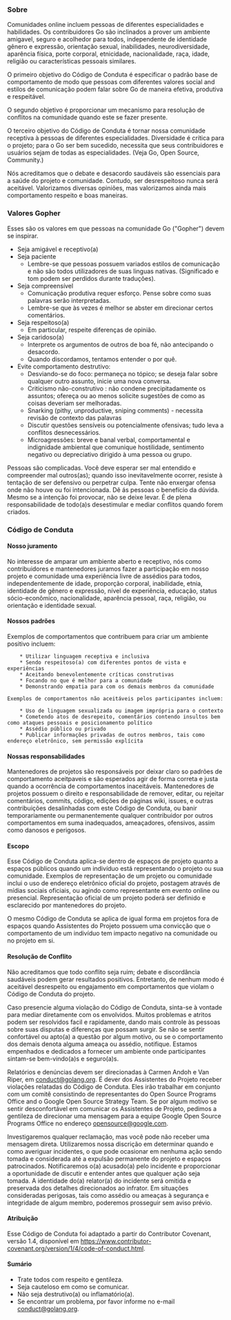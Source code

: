 ### Sobre
Comunidades online incluem pessoas de diferentes especialidades e habilidades. Os contribuidores Go são inclinados a prover um ambiente amigavel, 
seguro e acolhedor para todos, independente de identidade gênero e expressão, orientação sexual, inabilidades, neurodiversidade, aparência física,
porte corporal, etnicidade, nacionalidade, raça, idade, religião ou características pessoais similares.

O primeiro objetivo do Código de Conduta é especificar o padrão base de comportamento de modo que pessoas com diferentes valores social and estilos
de comunicação podem falar sobre Go de maneira efetiva, produtiva e respeitável.

O segundo objetivo é proporcionar um mecanismo para resolução de conflitos na comunidade quando este se fazer presente.

O terceiro objetivo do Código de Conduta é tornar nossa comunidade receptiva à pessoas de diferentes especialidades. Diversidade é crítica para o projeto; 
para o Go ser bem sucedido, necessita que seus contribuidores e usuários sejam de todas as especialidades. (Veja Go, Open Source, Community.)

Nós acreditamos que o debate e desacordo saudáveis são essenciais para a saúde do projeto e comunidade. Contudo, ser desrespeitoso nunca será aceitável. Valorizamos diversas opiniões,
mas valorizamos ainda mais comportamento respeito e boas maneiras.

### Valores Gopher

Esses são os valores em que pessoas na comunidade Go ("Gopher") devem se inspirar.

* Seja amigável e receptivo(a)
* Seja paciente
   * Lembre-se que pessoas possuem variados estilos de comunicação e não são todos utilizadores de suas linguas nativas. (Significado e tom podem ser perdidos      durante traduções).
* Seja compreensível
   * Comunicação produtiva requer esforço. Pense sobre como suas palavras serão interpretadas.
   * Lembre-se que às vezes é melhor se abster em direcionar certos comentários.
* Seja respeitoso(a)
    * Em particular, respeite diferenças de opinião.
* Seja caridoso(a)
    * Interprete os argumentos de outros de boa fé, não antecipando o desacordo.
    * Quando discordamos, tentamos entender o por quê.
* Evite comportamento destrutivo:
   * Desviando-se do foco: permaneça no tópico; se deseja falar sobre qualquer outro assunto, inicie uma nova conversa.
   * Criticismo não-construtivo : não condene precipitadamente os assuntos; ofereça ou ao menos solicite sugestões de como as coisas deveriam ser melhoradas.
   * Snarking (pithy, unproductive, sniping comments) - necessita revisão de contexto das palavras
   * Discutir questões sensíveis  ou potencialmente ofensivas; tudo leva a conflitos desnecessários.
   * Microagressões: breve e banal verbal, comportamental e indignidade ambiental que comunique hostilidade, sentimento negativo ou depreciativo dirigido
     à uma pessoa ou grupo.
     
Pessoas são complicadas. Você deve esperar ser mal entendido e compreender mal outros(as); quando isso inevitavelmente ocorrer, resiste à tentação de ser
defensivo ou perpetrar culpa. Tente não enxergar ofensa onde não houve ou foi intencionada. Dê ás pessoas o benefício da dúvida. Mesmo se a intenção foi
provocar, não se deixe levar. É de plena responsabilidade de todo(a)s desestimular e mediar conflitos quando forem criados.


### Código de Conduta

#### Nosso juramento 

   No interesse de amparar um ambiente aberto e receptivo, nós como contribuidores e mantenedores juramos fazer a participação em nosso projeto e comunidade
   uma experiência livre de assédios para todos, independentemente de idade, proporção corporal, inabilidade, etnia, identidade de gênero e expressão, nível
   de experiência, educação, status sócio-econômico, nacionalidade, aparência pessoal, raça, religião, ou orientação e identidade sexual.

#### Nossos padrões

   Exemplos de comportamentos que contribuem para criar um ambiente positivo incluem:
       
        * Utilizar linguagem receptiva e inclusiva
        * Sendo respeitoso(a) com diferentes pontos de vista e experiências
        * Aceitando benevolentemente críticas construtivas
        * Focando no que é melhor para a comunidade
        * Demonstrando empatia para com os demais membros da comunidade

    Exemplos de comportamentos não aceitáveis pelos participantes incluem:

        * Uso de linguagem sexualizada ou imagem imprópria para o contexto
        * Cometendo atos de desrepeito, comentários contendo insultos bem como ataques pessoais e posicionamento político
        * Assédio público ou privado
        * Publicar informações privadas de outros membros, tais como endereço eletrônico, sem permissão explícita

#### Nossas responsabilidades

   Mantenedores de projetos são responsáveis por deixar claro so padrões de comportamento aceitpaveis e são esperados 
   agir de forma correta e justa quando a ocorrência de comportamentos inaceitáveis.
   Mantenedores de projetos possuem o direito e responsabilidade de remover, editar, ou rejeitar comentários, commits,
   código, edições de páginas wiki, issues, e outras contribuições desalinhadas com este Código de Conduta, ou banir 
   temporariamente ou permanentemente qualquer contribuidor por outros comportamentos em suma inadequados, ameaçadores,
   ofensivos, assim como danosos e perigosos.


#### Escopo

Esse Código de Conduta aplica-se dentro de espaços de projeto quanto a espaços públicos quando um indivíduo está representando
o projeto ou sua comunidade. Exemplos de representação de um projeto ou comunidade inclui o uso de endereço eletrônico oficial do
projeto, postagem através de mídias sociais oficiais, ou agindo como representante em evento online ou presencial. Representação oficial
de um projeto poderá ser definido e esclarecido por mantenedores do projeto.

O mesmo Código de Conduta se aplica de igual forma em projetos fora de espaços quando Assistentes do Projeto possuem uma convicção que o
comportamento de um indivíduo tem impacto negativo na comunidade ou no projeto em si.


#### Resolução de Conflito

Não acreditamos que todo conflito seja ruim; debate e discordância saudáveis podem gerar resultados positivos. Entretanto, de nenhum modo
é aceitável desrespeito ou engajamento em comportamentos que violam o Código de Conduta do projeto.

Caso presencie alguma violação do Código de Conduta, sinta-se à vontade para mediar diretamente com os envolvidos. Muitos problemas e atritos
podem ser resolvidos facil e rapidamente, dando mais controle às pessoas sobre suas disputas e diferenças que possam surgir. Se não se sentir
confortável ou apto(a) a questão por algum motivo, ou se o comportamento dos demais denota alguma ameaça ou assédio, notifique. Estamos empenhados
e dedicados a fornecer um ambiente onde participantes sintam-se bem-vindo(a)s e seguro(a)s.


Relatórios e denúncias devem ser direcionadas à Carmen Andoh e Van Riper, em conduct@golang.org. É dever dos Assistentes do Projeto receber violações
relatadas do Código de Conduta. Eles irão trabalhar em conjunto com um comitê consistindo de representantes do Open Source Programs Office and o Google Open Source Strategy Team. Se por algum motivo se sentir desconfortável em comunicar os Assistentes de Projeto, pedimos a gentileza de direcionar uma mensagem para
a equipe Google Open Source Programs Office no endereço opensource@google.com.

Investigaremos qualquer reclamação, mas você pode não receber uma mensagem direta. Utilizaremos nossa discrição em determinar quando e como averiguar incidentes,
o que pode ocasionar em nenhuma ação sendo tomada e considerada até a expulsão permanente do projeto e espaços patrocinados. Notificaremos o(a) acusado(a) pelo incidente e proporcionar a oportunidade de discutir e entender antes que qualquer ação seja tomada. A identidade do(a) relator(a) do incidente será omitida e preservada dos detalhes direcionados ao infrator. Em situações consideradas perigosas, tais como assédio ou ameaças à segurança e integridade de algum membro, 
poderemos prosseguir sem aviso prévio.


#### Atribuição

Esse Código de Conduta foi adaptado a partir do Contributor Covenant, versão 1.4, disponível em
https://www.contributor-covenant.org/version/1/4/code-of-conduct.html.



#### Sumário

* Trate todos com respeito e gentileza.
* Seja cauteloso em como se comunicar.
* Não seja destrutivo(a) ou inflamatório(a).
* Se encontrar um problema, por favor informe no e-mail conduct@golang.org.

